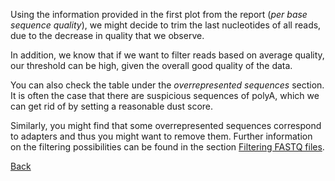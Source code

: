Using the information provided in the first plot from the report (*per base sequence quality*), we might decide to trim the last nucleotides of all reads, due to the decrease in quality that we observe. 

In addition, we know that if we want to filter reads based on average quality, our threshold can be high, given the overall good quality of the data. 

You can also check the table under the *overrepresented sequences* section. It is often the case that there are suspicious sequences of polyA, which we can get rid of by setting a reasonable dust score. 

Similarly, you might find that some overrepresented sequences correspond to adapters and thus you might want to remove them. Further information on the filtering possibilities can be found in the section [Filtering FASTQ files](../doc/13.filtering_fastq.md).

[Back](https://github.com/Functional-Genomics/TeachingMaterial/blob/Cancer-Genomics-07-2015/doc/12.qa.md#exercise-2)


